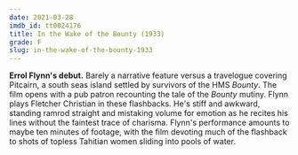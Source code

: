 ```yaml
---
date: 2021-03-28
imdb_id: tt0024176
title: In the Wake of the Bounty (1933)
grade: F
slug: in-the-wake-of-the-bounty-1933
---
```


**Errol Flynn's debut.** Barely a narrative feature versus a travelogue covering Pitcairn, a south seas island settled by survivors of the HMS _Bounty_. The film opens with a pub patron recounting the tale of the _Bounty_ mutiny. Flynn plays Fletcher Christian in these flashbacks. He's stiff and awkward, standing ramrod straight and mistaking volume for emotion as he recites his lines without the faintest trace of charisma. Flynn's performance amounts to maybe ten minutes of footage, with the film devoting much of the flashback to shots of topless Tahitian women sliding into pools of water.